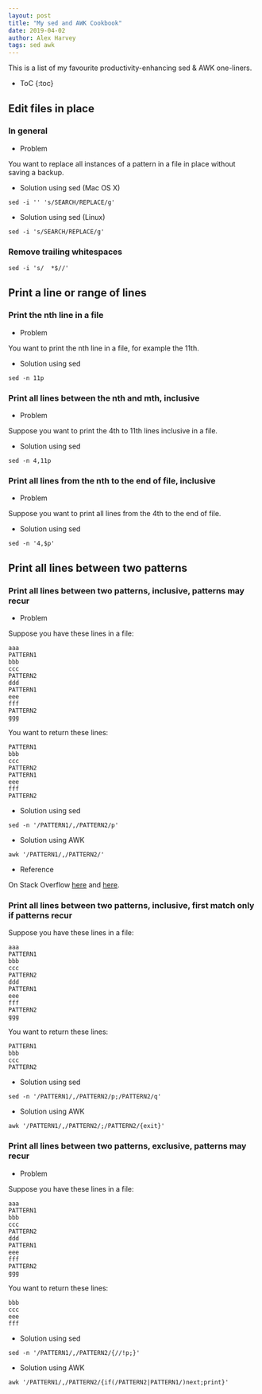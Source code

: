 ```yaml
---
layout: post
title: "My sed and AWK Cookbook"
date: 2019-04-02
author: Alex Harvey
tags: sed awk
---
```


This is a list of my favourite productivity-enhancing sed & AWK one-liners.

- ToC
{:toc}

## Edit files in place

### In general

- Problem

You want to replace all instances of a pattern in a file in place without saving a backup.

- Solution using sed (Mac OS X)

```text
sed -i '' 's/SEARCH/REPLACE/g'
```

- Solution using sed (Linux)

```text
sed -i 's/SEARCH/REPLACE/g'
```

### Remove trailing whitespaces

```text
sed -i 's/  *$//'
```

## Print a line or range of lines

### Print the nth line in a file

- Problem

You want to print the nth line in a file, for example the 11th.

- Solution using sed

```text
sed -n 11p
```

### Print all lines between the nth and mth, inclusive

- Problem

Suppose you want to print the 4th to 11th lines inclusive in a file.

- Solution using sed

```text
sed -n 4,11p
```

### Print all lines from the nth to the end of file, inclusive

- Problem

Suppose you want to print all lines from the 4th to the end of file.

- Solution using sed

```text
sed -n '4,$p'
```

## Print all lines between two patterns

### Print all lines between two patterns, inclusive, patterns may recur

- Problem

Suppose you have these lines in a file:

```text
aaa
PATTERN1
bbb
ccc
PATTERN2
ddd
PATTERN1
eee
fff
PATTERN2
ggg
```

You want to return these lines:

```text
PATTERN1
bbb
ccc
PATTERN2
PATTERN1
eee
fff
PATTERN2
```

- Solution using sed

```text
sed -n '/PATTERN1/,/PATTERN2/p'
```

- Solution using AWK

```text
awk '/PATTERN1/,/PATTERN2/'
```

- Reference

On Stack Overflow [here](https://stackoverflow.com/a/38978201/3787051) and [here](https://stackoverflow.com/a/38972737/3787051).

### Print all lines between two patterns, inclusive, first match only if patterns recur

Suppose you have these lines in a file:

```text
aaa
PATTERN1
bbb
ccc
PATTERN2
ddd
PATTERN1
eee
fff
PATTERN2
ggg
```

You want to return these lines:

```text
PATTERN1
bbb
ccc
PATTERN2
```

- Solution using sed

```text
sed -n '/PATTERN1/,/PATTERN2/p;/PATTERN2/q'
```

- Solution using AWK

```text
awk '/PATTERN1/,/PATTERN2/;/PATTERN2/{exit}'
```

### Print all lines between two patterns, exclusive, patterns may recur

- Problem

Suppose you have these lines in a file:

```text
aaa
PATTERN1
bbb
ccc
PATTERN2
ddd
PATTERN1
eee
fff
PATTERN2
ggg
```

You want to return these lines:

```text
bbb
ccc
eee
fff
```

- Solution using sed

```text
sed -n '/PATTERN1/,/PATTERN2/{//!p;}'
```

- Solution using AWK

```text
awk '/PATTERN1/,/PATTERN2/{if(/PATTERN2|PATTERN1/)next;print}'
```
